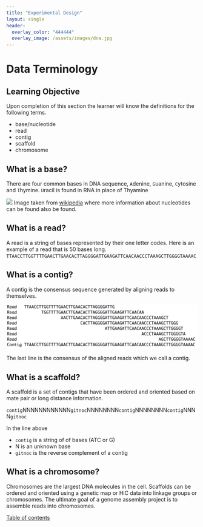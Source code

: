```yaml
---
title: "Experimental Design"
layout: single
header:
  overlay_color: "444444"
  overlay_image: /assets/images/dna.jpg
---
```



# Data Terminology

## Learning Objective
Upon completion of this section the learner will know the definitions for the following terms.

* base/nucleotide
* read
* contig
* scaffold
* chromosome

## What is a base?
There are four common bases in DNA sequence, ```A```denine, ```G```uanine, ```C```ytosine and ```T```hymine. ```U```racil is found in RNA in place of Thyamine

![](https://upload.wikimedia.org/wikipedia/commons/thumb/e/e2/Nucleotides_1.svg/1320px-Nucleotides_1.svg.png)
Image taken from [wikipedia](https://en.wikipedia.org/wiki/Nucleotide) where more information about nucleotides can be found also be found.

## What is a read?
A read is a string of bases represented by their one letter codes. Here is an example of a read that is 50 bases long.
``TTAACCTTGGTTTTGAACTTGAACACTTAGGGGATTGAAGATTCAACAACCCTAAAGCTTGGGGTAAAAC``  



## What is a contig?

A contig is the consensus sequence generated by aligning reads to themselves.  

![](assets/contig.png)



The last line is the consensus of the aligned reads which we call a contig.

## What is a scaffold?
A scaffold is a set of contigs that have been ordered and oriented based on mate pair or long distance information.

```contig```NNNNNNNNNNNN```gitnoc```NNNNNNNN```contig```NNNNNNNN```contig```NNNN```gitnoc```

In the line above
* ```contig``` is a string of of bases (ATC or G)
* N is an unknown base
* ```gitnoc``` is the reverse complement of a contig  

## What is a chromosome?
Chromosomes are the largest DNA molecules in the cell. Scaffolds can be ordered and oriented using a genetic map or HiC data into linkage groups or chromosomes.  The ultimate goal of a genome assembly project is to assemble reads into chromosomes.

[Table of contents](https://isugenomics.github.io/bioinformatics-workbook/)
